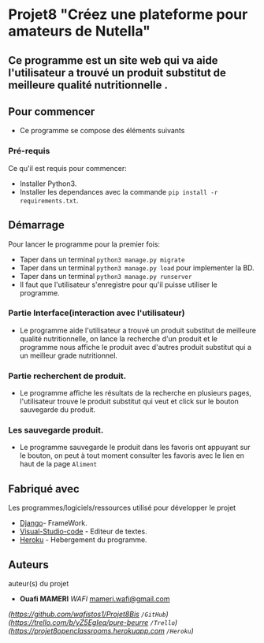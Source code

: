
#
# Projet8 "Créez une plateforme pour amateurs de Nutella"



## Ce programme est un site web qui va aide l'utilisateur a trouvé un produit substitut de meilleure qualité nutritionnelle .

## Pour commencer
- Ce programme se compose des éléments suivants

### Pré-requis

Ce qu'il est requis pour commencer:

- Installer Python3. 
- Installer les dependances avec la commande `pip install -r requirements.txt`.

## Démarrage

Pour lancer le programme pour la premier fois:
 
- Taper dans un terminal `python3 manage.py migrate` 
- Taper dans un terminal `python3 manage.py load` pour implementer la BD.
- Taper dans un terminal `python3 manage.py runserver` 
- Il faut que l'utilisateur s'enregistre pour qu'il puisse utiliser le programme.

### Partie Interface(interaction avec l'utilisateur)

- Le programme aide l'utilisateur a trouvé un produit substitut de meilleure qualité nutritionnelle, on lance la recherche d'un produit et le programme nous affiche le produit avec d'autres produit substitut qui a un meilleur grade nutritionnel.    

### Partie recherchent de produit.

- Le programme affiche les résultats de la recherche en plusieurs pages, l'utilisateur trouve le produit substitut qui veut et click sur le bouton sauvegarde du produit. 

### Les  sauvegarde produit.
- Le programme sauvegarde le produit dans les favoris ont appuyant sur le bouton, on peut à tout moment consulter les favoris avec le lien en haut de la page `Aliment` 


## Fabriqué avec

Les programmes/logiciels/ressources utilisé pour développer le projet


* [Django](https://www.djangoproject.com)- FrameWork.
* [Visual-Studio-code](https://code.visualstudio.com) - Editeur de textes.
* [Heroku](https://www.heroku.com) - Hebergement du programme.



## Auteurs
auteur(s) du projet 
* **Ouafi MAMERI** _WAFI_ [mameri.wafi@gmail.com](https://github.com/wafistos1/Projet8Bis)


_(https://github.com/wafistos1/Projet8Bis ``/GitHub``)_
_(https://trello.com/b/yZ5EgIeq/pure-beurre ``/Trello``)_
_(https://projet8openclassrooms.herokuapp.com ``/Heroku``)_

